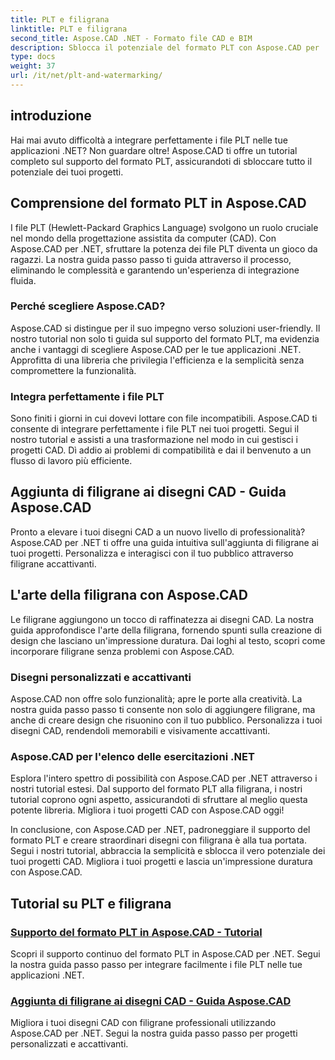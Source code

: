 ```yaml
---
title: PLT e filigrana
linktitle: PLT e filigrana
second_title: Aspose.CAD .NET - Formato file CAD e BIM
description: Sblocca il potenziale del formato PLT con Aspose.CAD per .NET. Integra facilmente i file PLT nelle tue applicazioni con i nostri tutorial passo passo.
type: docs
weight: 37
url: /it/net/plt-and-watermarking/
---
```


## introduzione

Hai mai avuto difficoltà a integrare perfettamente i file PLT nelle tue applicazioni .NET? Non guardare oltre! Aspose.CAD ti offre un tutorial completo sul supporto del formato PLT, assicurandoti di sbloccare tutto il potenziale dei tuoi progetti.

## Comprensione del formato PLT in Aspose.CAD

I file PLT (Hewlett-Packard Graphics Language) svolgono un ruolo cruciale nel mondo della progettazione assistita da computer (CAD). Con Aspose.CAD per .NET, sfruttare la potenza dei file PLT diventa un gioco da ragazzi. La nostra guida passo passo ti guida attraverso il processo, eliminando le complessità e garantendo un'esperienza di integrazione fluida.

### Perché scegliere Aspose.CAD?

Aspose.CAD si distingue per il suo impegno verso soluzioni user-friendly. Il nostro tutorial non solo ti guida sul supporto del formato PLT, ma evidenzia anche i vantaggi di scegliere Aspose.CAD per le tue applicazioni .NET. Approfitta di una libreria che privilegia l'efficienza e la semplicità senza compromettere la funzionalità.

### Integra perfettamente i file PLT

Sono finiti i giorni in cui dovevi lottare con file incompatibili. Aspose.CAD ti consente di integrare perfettamente i file PLT nei tuoi progetti. Segui il nostro tutorial e assisti a una trasformazione nel modo in cui gestisci i progetti CAD. Dì addio ai problemi di compatibilità e dai il benvenuto a un flusso di lavoro più efficiente.

## Aggiunta di filigrane ai disegni CAD - Guida Aspose.CAD

Pronto a elevare i tuoi disegni CAD a un nuovo livello di professionalità? Aspose.CAD per .NET ti offre una guida intuitiva sull'aggiunta di filigrane ai tuoi progetti. Personalizza e interagisci con il tuo pubblico attraverso filigrane accattivanti.

## L'arte della filigrana con Aspose.CAD

Le filigrane aggiungono un tocco di raffinatezza ai disegni CAD. La nostra guida approfondisce l'arte della filigrana, fornendo spunti sulla creazione di design che lasciano un'impressione duratura. Dai loghi al testo, scopri come incorporare filigrane senza problemi con Aspose.CAD.

### Disegni personalizzati e accattivanti

Aspose.CAD non offre solo funzionalità; apre le porte alla creatività. La nostra guida passo passo ti consente non solo di aggiungere filigrane, ma anche di creare design che risuonino con il tuo pubblico. Personalizza i tuoi disegni CAD, rendendoli memorabili e visivamente accattivanti.

### Aspose.CAD per l'elenco delle esercitazioni .NET

Esplora l'intero spettro di possibilità con Aspose.CAD per .NET attraverso i nostri tutorial estesi. Dal supporto del formato PLT alla filigrana, i nostri tutorial coprono ogni aspetto, assicurandoti di sfruttare al meglio questa potente libreria. Migliora i tuoi progetti CAD con Aspose.CAD oggi!

In conclusione, con Aspose.CAD per .NET, padroneggiare il supporto del formato PLT e creare straordinari disegni con filigrana è alla tua portata. Segui i nostri tutorial, abbraccia la semplicità e sblocca il vero potenziale dei tuoi progetti CAD. Migliora i tuoi progetti e lascia un'impressione duratura con Aspose.CAD.
## Tutorial su PLT e filigrana
### [Supporto del formato PLT in Aspose.CAD - Tutorial](./plt-format-support-in-aspose-cad/)
Scopri il supporto continuo del formato PLT in Aspose.CAD per .NET. Segui la nostra guida passo passo per integrare facilmente i file PLT nelle tue applicazioni .NET.
### [Aggiunta di filigrane ai disegni CAD - Guida Aspose.CAD](./adding-watermarks-to-cad-drawings/)
Migliora i tuoi disegni CAD con filigrane professionali utilizzando Aspose.CAD per .NET. Segui la nostra guida passo passo per progetti personalizzati e accattivanti.